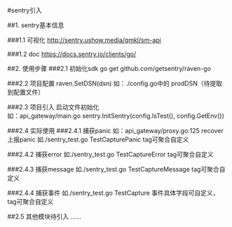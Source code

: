 #sentry引入

##1. sentry基本信息

###1.1 可视化
http://sentry.ushow.media/qmkl/sm-api

###1.2 doc
https://docs.sentry.io/clients/go/

##2. 使用步骤
###2.1 初始化sdk
go get github.com/getsentry/raven-go

###2.2 项目配置
raven.SetDSN(dsn)
如：./config.go中的 prodDSN（待提取到配置文件）

###2.3 项目引入
启动文件初始化  
如：api_gateway/main.go
sentry.InitSentry(config.IsTest(), config.GetEnv())

###2.4 实际使用
###2.4.1 捕获panic
如：api_gateway/proxy.go:125 recover上报panic
如./sentry_test.go TestCapturePanic
tag可聚合自定义

###2.4.2 捕获error
如./sentry_test.go TestCaptureError
tag可聚合自定义

###2.4.3 捕获message
如./sentry_test.go TestCaptureMessage
tag可聚合自定义

###2.4.4 捕获事件
如./sentry_test.go TestCapture
事件具体字段可自定义，tag可聚合自定义

##2.5 其他模块待引入
……